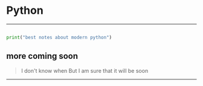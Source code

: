 # Python
---

```python

print("best notes about modern python")

```

## more coming soon
> I don't know when
> But I am sure
> that it will be soon

---